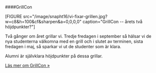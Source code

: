 ####GrillCon

[FIGURE src="/image/snapht16/vi-fixar-grillen.jpg?w=c8&h=100&cf&sharpen&a=0,0,0,0" caption="GrillCon -- årets två höjdpunkter?"]

Två gånger om året grillar vi. Tredje fredagen i september så hälsar vi de nya studenterna välkomna med en grill och i slutet av terminen, sista fredagen i maj, så sparkar vi ut de studenter som är klara.

Alumni är självklara höjdpunkter på dessa grillar.

[Läs mer om GrillCon »](https://grillcon.dbwebb.se/)
